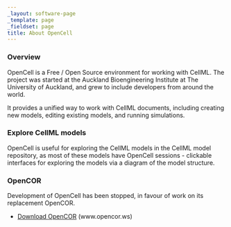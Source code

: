 ```yaml
---
_layout: software-page
_template: page
_fieldset: page
title: About OpenCell
---
```

### Overview

OpenCell is a Free / Open Source environment for working with CellML. The project was started at the Auckland Bioengineering Institute at The University of Auckland, and grew to include developers from around the world.

It provides a unified way to work with CellML documents, including creating new models, editing existing models, and running simulations.

### Explore CellML models

OpenCell is useful for exploring the CellML models in the CellML model repository, as most of these models have OpenCell sessions - clickable interfaces for exploring the models via a diagram of the model structure.

### OpenCOR

Development of OpenCell has been stopped, in favour of work on its replacement OpenCOR.
<ul class="arrow-2 dotted"><li><a href="http://www.opencor.ws/">Download OpenCOR</a> (www.opencor.ws)</li></ul>